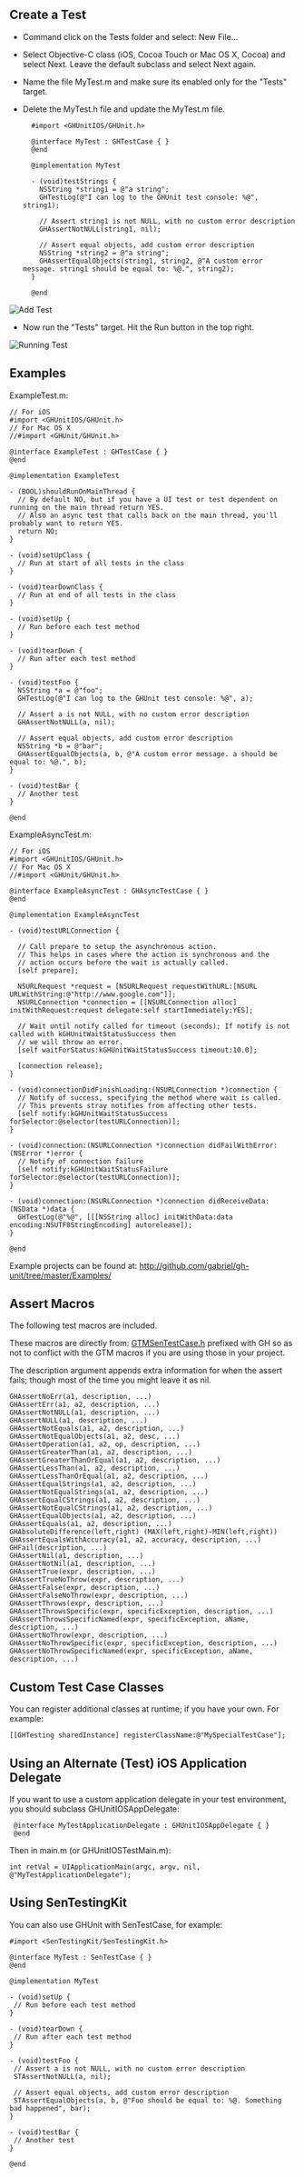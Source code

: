 
## Create a Test

- Command click on the Tests folder and select: New File...
- Select Objective-C class (iOS, Cocoa Touch or Mac OS X, Cocoa) and select Next. Leave the default subclass and select Next again.
- Name the file MyTest.m and make sure its enabled only for the "Tests" target.
- Delete the MyTest.h file and update the MyTest.m file.

        #import <GHUnitIOS/GHUnit.h> 

        @interface MyTest : GHTestCase { }
        @end

        @implementation MyTest

        - (void)testStrings {       
          NSString *string1 = @"a string";
          GHTestLog(@"I can log to the GHUnit test console: %@", string1);

          // Assert string1 is not NULL, with no custom error description
          GHAssertNotNULL(string1, nil);

          // Assert equal objects, add custom error description
          NSString *string2 = @"a string";
          GHAssertEqualObjects(string1, string2, @"A custom error message. string1 should be equal to: %@.", string2);
        }

        @end


![Add Test](images/13_adding_test.png)

- Now run the "Tests" target. Hit the Run button in the top right.

![Running Test](images/14_running_with_test.png)

## Examples

ExampleTest.m:

    // For iOS
    #import <GHUnitIOS/GHUnit.h> 
    // For Mac OS X
    //#import <GHUnit/GHUnit.h>

    @interface ExampleTest : GHTestCase { }
    @end

    @implementation ExampleTest

    - (BOOL)shouldRunOnMainThread {
      // By default NO, but if you have a UI test or test dependent on running on the main thread return YES.
      // Also an async test that calls back on the main thread, you'll probably want to return YES.
      return NO;
    }

    - (void)setUpClass {
      // Run at start of all tests in the class
    }

    - (void)tearDownClass {
      // Run at end of all tests in the class
    }

    - (void)setUp {
      // Run before each test method
    }

    - (void)tearDown {
      // Run after each test method
    }	

    - (void)testFoo {       
      NSString *a = @"foo";
      GHTestLog(@"I can log to the GHUnit test console: %@", a);

      // Assert a is not NULL, with no custom error description
      GHAssertNotNULL(a, nil);

      // Assert equal objects, add custom error description
      NSString *b = @"bar";
      GHAssertEqualObjects(a, b, @"A custom error message. a should be equal to: %@.", b);
    }

    - (void)testBar {
      // Another test
    }

    @end


ExampleAsyncTest.m:

    // For iOS
    #import <GHUnitIOS/GHUnit.h> 
    // For Mac OS X
    //#import <GHUnit/GHUnit.h> 

    @interface ExampleAsyncTest : GHAsyncTestCase { }
    @end

    @implementation ExampleAsyncTest
 
    - (void)testURLConnection {
  
      // Call prepare to setup the asynchronous action.
      // This helps in cases where the action is synchronous and the
      // action occurs before the wait is actually called.
      [self prepare];

      NSURLRequest *request = [NSURLRequest requestWithURL:[NSURL URLWithString:@"http://www.google.com"]];
      NSURLConnection *connection = [[NSURLConnection alloc] initWithRequest:request delegate:self startImmediately:YES];

      // Wait until notify called for timeout (seconds); If notify is not called with kGHUnitWaitStatusSuccess then
      // we will throw an error.
      [self waitForStatus:kGHUnitWaitStatusSuccess timeout:10.0];

      [connection release];
    }

    - (void)connectionDidFinishLoading:(NSURLConnection *)connection {
      // Notify of success, specifying the method where wait is called.
      // This prevents stray notifies from affecting other tests.
      [self notify:kGHUnitWaitStatusSuccess forSelector:@selector(testURLConnection)];
    }

    - (void)connection:(NSURLConnection *)connection didFailWithError:(NSError *)error {
      // Notify of connection failure
      [self notify:kGHUnitWaitStatusFailure forSelector:@selector(testURLConnection)];
    }

    - (void)connection:(NSURLConnection *)connection didReceiveData:(NSData *)data {
      GHTestLog(@"%@", [[[NSString alloc] initWithData:data encoding:NSUTF8StringEncoding] autorelease]);
    } 

    @end

Example projects can be found at: http://github.com/gabriel/gh-unit/tree/master/Examples/

## Assert Macros

The following test macros are included. 
 
These macros are directly from: [GTMSenTestCase.h](http://code.google.com/p/google-toolbox-for-mac/source/browse/trunk/UnitTesting/GTMSenTestCase.h)
prefixed with GH so as not to conflict with the GTM macros if you are using those in your project.

The description argument appends extra information for when the assert fails; though most of the time you might leave it as nil.
 
    GHAssertNoErr(a1, description, ...)
    GHAssertErr(a1, a2, description, ...)
    GHAssertNotNULL(a1, description, ...)
    GHAssertNULL(a1, description, ...)
    GHAssertNotEquals(a1, a2, description, ...)
    GHAssertNotEqualObjects(a1, a2, desc, ...)
    GHAssertOperation(a1, a2, op, description, ...)
    GHAssertGreaterThan(a1, a2, description, ...)
    GHAssertGreaterThanOrEqual(a1, a2, description, ...)
    GHAssertLessThan(a1, a2, description, ...)
    GHAssertLessThanOrEqual(a1, a2, description, ...)
    GHAssertEqualStrings(a1, a2, description, ...)
    GHAssertNotEqualStrings(a1, a2, description, ...)
    GHAssertEqualCStrings(a1, a2, description, ...)
    GHAssertNotEqualCStrings(a1, a2, description, ...)
    GHAssertEqualObjects(a1, a2, description, ...)
    GHAssertEquals(a1, a2, description, ...)
    GHAbsoluteDifference(left,right) (MAX(left,right)-MIN(left,right))
    GHAssertEqualsWithAccuracy(a1, a2, accuracy, description, ...)
    GHFail(description, ...)
    GHAssertNil(a1, description, ...)
    GHAssertNotNil(a1, description, ...)
    GHAssertTrue(expr, description, ...)
    GHAssertTrueNoThrow(expr, description, ...)
    GHAssertFalse(expr, description, ...)
    GHAssertFalseNoThrow(expr, description, ...)
    GHAssertThrows(expr, description, ...)
    GHAssertThrowsSpecific(expr, specificException, description, ...)
    GHAssertThrowsSpecificNamed(expr, specificException, aName, description, ...)
    GHAssertNoThrow(expr, description, ...)
    GHAssertNoThrowSpecific(expr, specificException, description, ...)
    GHAssertNoThrowSpecificNamed(expr, specificException, aName, description, ...)


## Custom Test Case Classes

You can register additional classes at runtime; if you have your own. For example:

    [[GHTesting sharedInstance] registerClassName:@"MySpecialTestCase"];

## Using an Alternate (Test) iOS Application Delegate

If you want to use a custom application delegate in your test environment, you should subclass GHUnitIOSAppDelegate:

     @interface MyTestApplicationDelegate : GHUnitIOSAppDelegate { }
     @end

Then in main.m (or GHUnitIOSTestMain.m):

    int retVal = UIApplicationMain(argc, argv, nil, @"MyTestApplicationDelegate");

## Using SenTestingKit

You can also use GHUnit with SenTestCase, for example:

    #import <SenTestingKit/SenTestingKit.h>

    @interface MyTest : SenTestCase { }
    @end

    @implementation MyTest

    - (void)setUp {
     // Run before each test method
    }

    - (void)tearDown {
     // Run after each test method
    }

    - (void)testFoo {
     // Assert a is not NULL, with no custom error description
     STAssertNotNULL(a, nil);

     // Assert equal objects, add custom error description
     STAssertEqualObjects(a, b, @"Foo should be equal to: %@. Something bad happened", bar);
    }

    - (void)testBar {
     // Another test
    }

    @end

